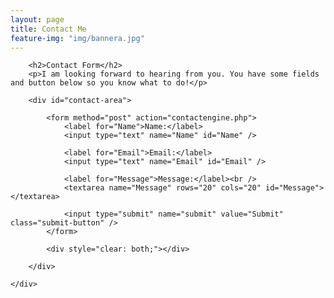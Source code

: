 ```yaml
---
layout: page
title: Contact Me
feature-img: "img/bannera.jpg"
---
```


<!-- CSS -->
<link rel="stylesheet" href="/css/contact.css">

<form action="https://getsimpleform.com/messages?form_api_token=a40fe9a3a332c4ccb89ae70732486336" method="post">
  <input type='hidden' name='redirect_to' value='http://builditdan.github.io/thank-you.html' />


  <div id="page-wrap">

		<h2>Contact Form</h2>
		<p>I am looking forward to hearing from you. You have some fields and button below so you know what to do!</p>

		<div id="contact-area">

			<form method="post" action="contactengine.php">
				<label for="Name">Name:</label>
				<input type="text" name="Name" id="Name" />

				<label for="Email">Email:</label>
				<input type="text" name="Email" id="Email" />

				<label for="Message">Message:</label><br />
				<textarea name="Message" rows="20" cols="20" id="Message"></textarea>

				<input type="submit" name="submit" value="Submit" class="submit-button" />
			</form>

			<div style="clear: both;"></div>

		</div>

	</div>


</form>
